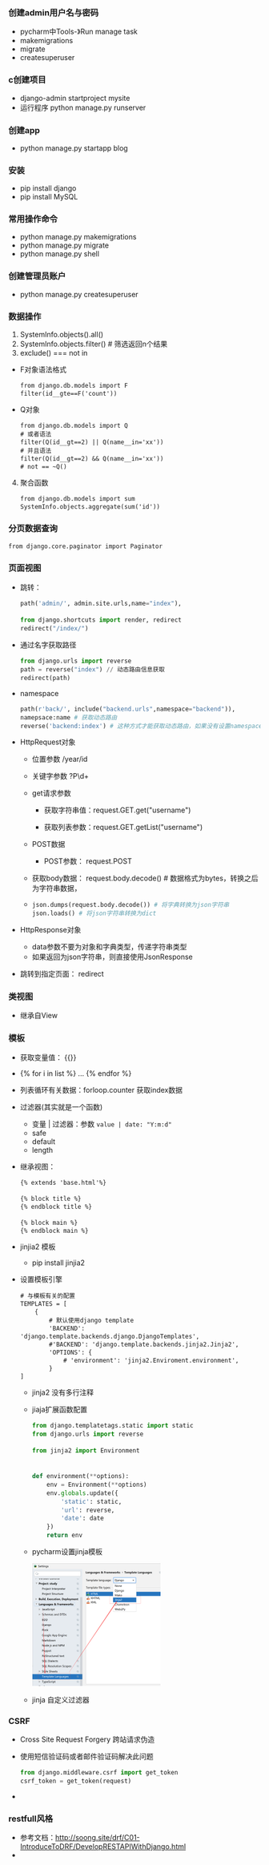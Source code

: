 ### 创建admin用户名与密码
- pycharm中Tools-》Run manage task
- makemigrations
- migrate
- createsuperuser

### c创建项目
- django-admin startproject mysite
- 运行程序 python manage.py runserver
### 创建app
- python manage.py startapp blog

### 安装
- pip install django
- pip install MySQL

### 常用操作命令
- python manage.py makemigrations
- python manage.py migrate
- python manage.py shell

### 创建管理员账户
- python manage.py createsuperuser

### 数据操作
1. SystemInfo.objects().all()
2. SystemInfo.objects.filter() # 筛选返回n个结果
3. exclude() === not in
- F对象语法格式

  ```django
  from django.db.models import F
  filter(id__gte==F('count'))
  ```

- Q对象

  ```django
  from django.db.models import Q
  # 或者语法
  filter(Q(id__gt==2) || Q(name__in='xx'))
  # 并且语法
  filter(Q(id__gt==2) && Q(name__in='xx'))
  # not == ~Q()
  ```

4. 聚合函数

   ```
   from django.db.models import sum
   SystemInfo.objects.aggregate(sum('id'))
   ```




### 分页数据查询

```
from django.core.paginator import Paginator
```

### 页面视图

- 跳转： 

  ```python
  path('admin/', admin.site.urls,name="index"),
  
  from django.shortcuts import render, redirect
  redirect("/index/")
  ```

- 通过名字获取路径

  ```python
  from django.urls import reverse
  path = reverse("index") // 动态路由信息获取
  redirect(path)
  ```

- namespace

  ```python
  path(r'back/', include("backend.urls",namespace="backend")),
  namepsace:name # 获取动态路由
  reverse('backend:index') # 这种方式才能获取动态路由，如果没有设置namespace，则根据name获取
  ```

- HttpRequest对象

  - 位置参数 /year/id

  - 关键字参数  ?P<id>\d+

  - get请求参数  

    -  获取字符串值：request.GET.get("username")

    - 获取列表参数：request.GET.getList("username")

  - POST数据

    - POST参数： request.POST

  - 获取body数据： request.body.decode()  # 数据格式为bytes，转换之后为字符串数据，

  - ```python
    json.dumps(request.body.decode()) # 将字典转换为json字符串
    json.loads() # 将json字符串转换为dict
    ```

- HttpResponse对象

  - data参数不要为对象和字典类型，传递字符串类型
  - 如果返回为json字符串，则直接使用JsonResponse

- 跳转到指定页面： redirect

### 类视图

- 继承自View

  



### 模板

-  获取变量值： {{}}

- {% for i  in list %} ... {% endfor %}

- 列表循环有关数据：forloop.counter 获取index数据

- 过滤器(其实就是一个函数)

  - 变量 | 过滤器：参数  ```value | date: "Y:m:d"```
  - safe 
  - default
  - length

- 继承视图： 

  ```
  {% extends 'base.html'%}
  
  {% block title %}
  {% endblock title %}
  
  {% block main %}
  {% endblock main %}
  ```

  

- jinjia2 模板

  - pip install jinjia2

- 设置模板引擎

  ```
  # 与模板有关的配置
  TEMPLATES = [
      {
          # 默认使用django template
          'BACKEND': 'django.template.backends.django.DjangoTemplates',
          #'BACKEND': 'django.template.backends.jinja2.Jinja2',
          'OPTIONS': {
              # 'environment': 'jinja2.Enviroment.environment',
          }
  ]
  ```

  - jinja2 没有多行注释

  - jiaja扩展函数配置

    ```python
    from django.templatetags.static import static
    from django.urls import reverse
    
    from jinja2 import Environment
    
    
    def environment(**options):
        env = Environment(**options)
        env.globals.update({
            'static': static,
            'url': reverse,
            'date': date
        })
        return env
    ```

  - pycharm设置jinja模板

    <img src="assets/image-20200718223207831.png" alt="image-20200718223207831" style="zoom:25%;" />

  - jinja 自定义过滤器




### CSRF

- Cross Site Request Forgery 跨站请求伪造

- 使用短信验证码或者邮件验证码解决此问题

  ```python
  from django.middleware.csrf import get_token
  csrf_token = get_token(request)
  ```

- 

### restfull风格

- 参考文档：http://soong.site/drf/C01-IntroduceToDRF/DevelopRESTAPIWithDjango.html
- 